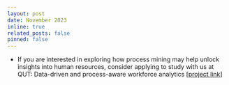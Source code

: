 ```yaml
---
layout: post
date: November 2023
inline: true
related_posts: false
pinned: false
---
```


- If you are interested in exploring how process mining may help unlock insights into human resources, consider applying to study with us at QUT: Data-driven and process-aware workforce analytics [[project link](https://www.qut.edu.au/research/study-with-us/student-topics/topics/data-driven-and-process-aware-workforce-analytics)]
  
